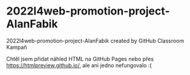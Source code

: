 # 2022l4web-promotion-project-AlanFabik
2022l4web-promotion-project-AlanFabik created by GitHub Classroom
Kampaň

Chtěl jsem přidat náhled HTML na GitHub Pages nebo přes https://htmlpreview.github.io/, ale ani jedno nefungovalo :(